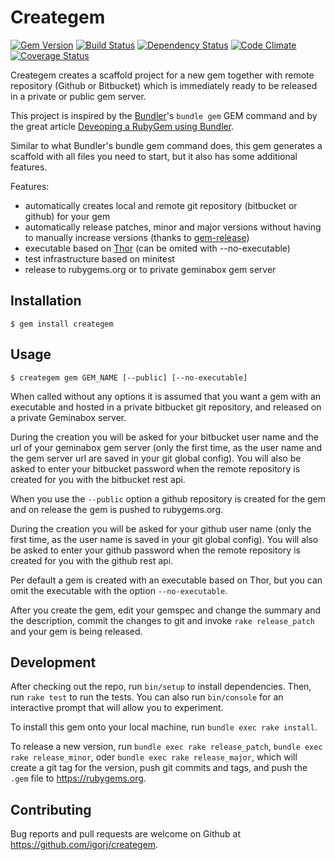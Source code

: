 # Creategem

[![Gem Version](http://img.shields.io/gem/v/creategem.svg)][gem]
[![Build Status](http://img.shields.io/travis/igorj/creategem.svg)][travis]
[![Dependency Status](http://img.shields.io/gemnasium/igorj/creategem.svg)][gemnasium]
[![Code Climate](http://img.shields.io/codeclimate/github/igorj/creategem.svg)][codeclimate]
[![Coverage Status](http://img.shields.io/coveralls/igorj/creategem.svg)][coveralls]

[gem]: https://rubygems.org/gems/creategem
[travis]: http://travis-ci.org/igorj/creategem
[gemnasium]: https://gemnasium.com/igorj/creategem
[codeclimate]: https://codeclimate.com/github/igorj/creategem
[coveralls]: https://coveralls.io/r/igorj/creategem

Creategem creates a scaffold project for a new gem together with remote repository (Github or Bitbucket) which is immediately ready to be released in a private or public gem server.  
 
This project is inspired by the [Bundler](http://bundler.io)'s `bundle gem` GEM command and by the great article [Deveoping a RubyGem using Bundler](https://github.com/radar/guides/blob/master/gem-development.md).

Similar to what Bundler's bundle gem command does, this gem generates a scaffold with all files you need to start, but it also has some additional features.
 
Features:
- automatically creates local and remote git repository (bitbucket or github) for your gem 
- automatically release patches, minor and major versions without having to manually increase versions (thanks to [gem-release](https://github.com/svenfuchs/gem-release))
- executable based on [Thor](http://whatisthor.com) (can be omited with --no-executable)
- test infrastructure based on minitest
- release to rubygems.org or to private geminabox gem server
 

## Installation

    $ gem install creategem


## Usage

    $ creategem gem GEM_NAME [--public] [--no-executable]
    
When called without any options it is assumed that you want a gem with an executable and hosted in a private bitbucket git repository, and released on a private Geminabox server. 
    
During the creation you will be asked for your bitbucket user name and the url of your geminabox gem server (only the first time, as the user name and the gem server url are saved in your git global config). You will also be asked to enter your bitbucket password when the remote repository is created for you with the bitbucket rest api. 
    
When you use the `--public` option a github repository is created for the gem and on release the gem is pushed to rubygems.org. 
    
During the creation you will be asked for your github user name (only the first time, as the user name is saved in your git global config). You will also be asked to enter your github password when the remote repository is created for you with the github rest api.     

Per default a gem is created with an executable based on Thor, but you can omit the executable with the option `--no-executable`. 

After you create the gem, edit your gemspec and change the summary and the description, commit the changes to git and invoke `rake release_patch` and your gem is being released. 


## Development

After checking out the repo, run `bin/setup` to install dependencies. Then, run `rake test` to run the tests. You can also run `bin/console` for an interactive prompt that will allow you to experiment.

To install this gem onto your local machine, run `bundle exec rake install`. 

To release a new version, run `bundle exec rake release_patch`, `bundle exec rake release_minor`, oder `bundle exec rake release_major`, 
which will create a git tag for the version, push git commits and tags, and push the `.gem` file to https://rubygems.org.

## Contributing

Bug reports and pull requests are welcome on Github at https://github.com/igorj/creategem.

